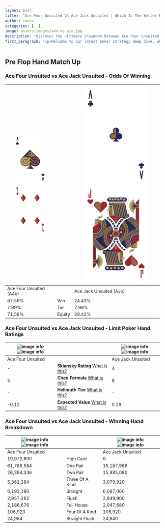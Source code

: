 ```yaml
---
layout: post
title:  "Ace Four Unsuited Vs Ace Jack Unsuited | Which Is The Better Hand In Poker? A Complete Guide"
author: reece
categories: [  ]
image: assets/images/a4o-vs-ajo.jpg
description: "Discover the ultimate showdown between Ace Four Unsuited and Ace Jack Unsuited in poker! Uncover the odds, strategies, and scenarios where one hand triumphs over the other. Get ready to up your poker game with this thrilling analysis."
first_paragraph: "<p>Welcome to our latest poker strategy deep dive, where we're pitting two distinct hands against each other in a high-stakes showdown: Ace Four Unsuited vs Ace Jack Unsuited.</p><p>In the dynamic world of poker, every decision counts, and knowing which hand holds the upper hand is key to your success at the table.</p><p>In this article, we'll dissect these two hands, explore the scenarios where one dominates the other, and equip you with the knowledge to make strategic choices that can tip the odds in your favor.</p><p>Get ready to unravel the intriguing dynamics of these poker hands and elevate your game to new heights.</p>"
---
```




[comment]: # (sp0)

## Pre Flop Hand Match Up

<div class="table hand-ratings" markdown="1"> 



### Ace Four Unsuited vs Ace Jack Unsuited - Odds Of Winning


    
| ![image info](assets/images/hand1/A.png) ![image info](assets/images/hand1/4o.png) |  | ![image info](assets/images/hand2/A.png) ![image info](assets/images/hand2/Jo.png) |
| -------- | -------- | -------- |
| Ace Four Unsuited (A4o) |  | Ace Jack Unsuited (AJo) |
| 67.59% | Win | 24.43% |
| 7.99% | Tie | 7.99% |
| 71.58% | Equity | 28.42% |




[comment]: # (sp1)



### Ace Four Unsuited vs Ace Jack Unsuited - Limit Poker Hand Ratings


    
| ![image info](https://www.riverpairs.com/assets/images/hand1/A.png) ![image info](https://www.riverpairs.com/assets/images/hand1/4o.png) |  | ![image info](https://www.riverpairs.com/assets/images/hand2/A.png) ![image info](https://www.riverpairs.com/assets/images/hand2/Jo.png) |
| -------- | -------- | -------- |
| Ace Four Unsuited |  | Ace Jack Unsuited |
| - | **Sklansky Rating** [What is this?](/sklansky-rating-explained) | 4 |
| 5 | **Chen Formula** [What is this?](/chen-formula-explained) | 8 |
| - | **Hellmuth Tier** [What is this?](/Hellmuth-tier-explained) | - |
| -0.12 | **Expected Value** [What is this?](/expected-value-explained) | 0.19 |




[comment]: # (sp2)



### Ace Four Unsuited vs Ace Jack Unsuited - Winning Hand Breakdown


    
| ![image info](https://www.riverpairs.com/assets/images/hand1/A.png) ![image info](https://www.riverpairs.com/assets/images/hand1/4o.png) |  | ![image info](https://www.riverpairs.com/assets/images/hand2/A.png) ![image info](https://www.riverpairs.com/assets/images/hand2/Jo.png) |
| -------- | -------- | -------- |
| Ace Four Unsuited |  | Ace Jack Unsuited |
| 19,972,800 | High Card | 0 |
| 61,789,584 | One Pair | 15,187,968 |
| 26,394,336 | Two Pair | 15,985,080 |
| 5,361,384 | Three Of A Kind | 3,079,920 |
| 6,192,180 | Straight | 6,087,060 |
| 2,957,292 | Flush | 2,649,900 |
| 2,186,676 | Full House | 2,047,680 |
| 106,920 | Four Of A Kind | 106,920 |
| 24,984 | Straight Flush | 24,840 |




[comment]: # (sp3)



</div>

[comment]: # (sp4)



[comment]: # (sp5)

